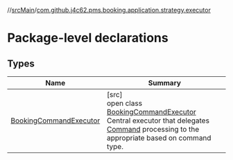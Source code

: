 //[srcMain](../../index.md)/[com.github.j4c62.pms.booking.application.strategy.executor](index.md)

# Package-level declarations

## Types

| Name                                                         | Summary                                                                                                                                                                                                                                                      |
|--------------------------------------------------------------|--------------------------------------------------------------------------------------------------------------------------------------------------------------------------------------------------------------------------------------------------------------|
| [BookingCommandExecutor](-booking-command-executor/index.md) | [src]<br>open class [BookingCommandExecutor](-booking-command-executor/index.md)<br>Central executor that delegates [Command](../com.github.j4c62.pms.booking.domain.driver.command/-command/index.md) processing to the appropriate  based on command type. |